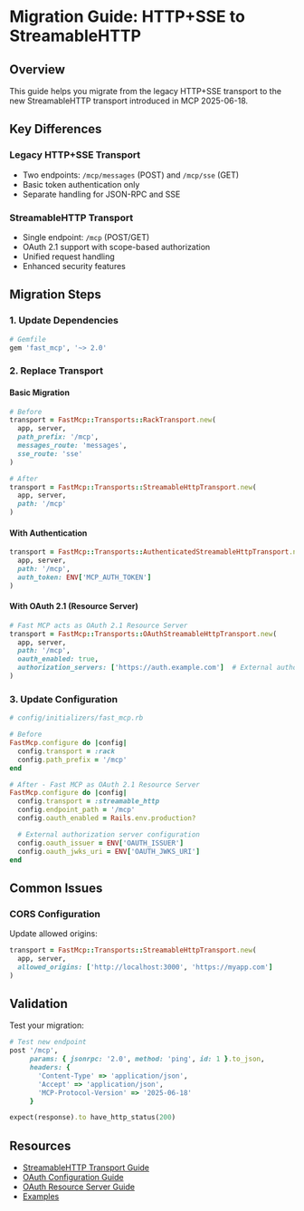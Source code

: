 # Migration Guide: HTTP+SSE to StreamableHTTP

## Overview

This guide helps you migrate from the legacy HTTP+SSE transport to the new StreamableHTTP transport introduced in MCP 2025-06-18.

## Key Differences

### Legacy HTTP+SSE Transport
- Two endpoints: `/mcp/messages` (POST) and `/mcp/sse` (GET)
- Basic token authentication only
- Separate handling for JSON-RPC and SSE

### StreamableHTTP Transport
- Single endpoint: `/mcp` (POST/GET)
- OAuth 2.1 support with scope-based authorization
- Unified request handling
- Enhanced security features

## Migration Steps

### 1. Update Dependencies

```ruby
# Gemfile
gem 'fast_mcp', '~> 2.0'
```

### 2. Replace Transport

#### Basic Migration

```ruby
# Before
transport = FastMcp::Transports::RackTransport.new(
  app, server,
  path_prefix: '/mcp',
  messages_route: 'messages',
  sse_route: 'sse'
)

# After
transport = FastMcp::Transports::StreamableHttpTransport.new(
  app, server,
  path: '/mcp'
)
```

#### With Authentication

```ruby
transport = FastMcp::Transports::AuthenticatedStreamableHttpTransport.new(
  app, server,
  path: '/mcp',
  auth_token: ENV['MCP_AUTH_TOKEN']
)
```

#### With OAuth 2.1 (Resource Server)

```ruby
# Fast MCP acts as OAuth 2.1 Resource Server
transport = FastMcp::Transports::OAuthStreamableHttpTransport.new(
  app, server,
  path: '/mcp',
  oauth_enabled: true,
  authorization_servers: ['https://auth.example.com']  # External authorization server
)
```

### 3. Update Configuration

```ruby
# config/initializers/fast_mcp.rb

# Before
FastMcp.configure do |config|
  config.transport = :rack
  config.path_prefix = '/mcp'
end

# After - Fast MCP as OAuth 2.1 Resource Server
FastMcp.configure do |config|
  config.transport = :streamable_http
  config.endpoint_path = '/mcp'
  config.oauth_enabled = Rails.env.production?

  # External authorization server configuration
  config.oauth_issuer = ENV['OAUTH_ISSUER']
  config.oauth_jwks_uri = ENV['OAUTH_JWKS_URI']
end
```

## Common Issues

### CORS Configuration
Update allowed origins:
```ruby
transport = FastMcp::Transports::StreamableHttpTransport.new(
  app, server,
  allowed_origins: ['http://localhost:3000', 'https://myapp.com']
)
```

## Validation

Test your migration:

```ruby
# Test new endpoint
post '/mcp',
     params: { jsonrpc: '2.0', method: 'ping', id: 1 }.to_json,
     headers: {
       'Content-Type' => 'application/json',
       'Accept' => 'application/json',
       'MCP-Protocol-Version' => '2025-06-18'
     }

expect(response).to have_http_status(200)
```

## Resources

- [StreamableHTTP Transport Guide](streamable_http_transport.md)
- [OAuth Configuration Guide](oauth-configuration-guide.md)
- [OAuth Resource Server Guide](oauth-resource-server.md)
- [Examples](../examples/)
